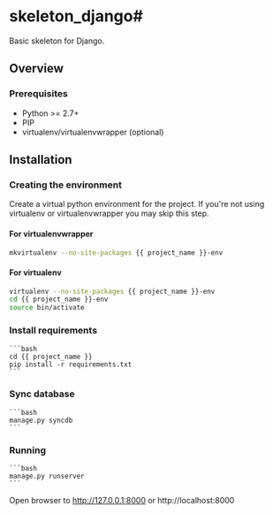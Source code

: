 # skeleton_django# 

Basic skeleton for Django.


## Overview ##

### Prerequisites ###

* Python >= 2.7+
* PIP
* virtualenv/virtualenvwrapper (optional)


## Installation ##

### Creating the environment ###
Create a virtual python environment for the project.
If you're not using virtualenv or virtualenvwrapper you may skip this step.

#### For virtualenvwrapper ####
```bash
mkvirtualenv --no-site-packages {{ project_name }}-env
```

#### For virtualenv ####
```bash
virtualenv --no-site-packages {{ project_name }}-env
cd {{ project_name }}-env
source bin/activate
```

### Install requirements ###

    ```bash
    cd {{ project_name }}
    pip install -r requirements.txt
    ```
    

### Sync database ###
    
    ```bash
    manage.py syncdb
    ```
    
    
### Running ###
    
    ```bash
    manage.py runserver
    ```
    

Open browser to http://127.0.0.1:8000 or http://localhost:8000
